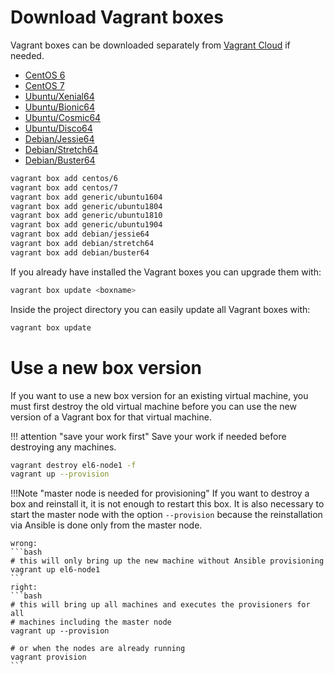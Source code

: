 # Download Vagrant boxes

Vagrant boxes can be downloaded separately from
[Vagrant Cloud](https://app.vagrantup.com/) if needed.

- [CentOS 6](https://app.vagrantup.com/centos/boxes/6 "CentOS 6")
- [CentOS 7](https://app.vagrantup.com/centos/boxes/7 "CentOS 7")
- [Ubuntu/Xenial64](https://app.vagrantup.com/generic/boxes/ubuntu1604 "Ubuntu 16.04 (Xenial Xerus)")
- [Ubuntu/Bionic64](https://app.vagrantup.com/generic/boxes/ubuntu1804 "Ubuntu 18.04 (Bionic Beaver)")
- [Ubuntu/Cosmic64](https://app.vagrantup.com/generic/boxes/ubuntu1810 "Ubuntu 18.10 (Cosmic Cuttlefish)")
- [Ubuntu/Disco64](https://app.vagrantup.com/generic/boxes/ubuntu1904 "Ubuntu 19.04 (Disco Dingo)")
- [Debian/Jessie64](https://app.vagrantup.com/debian/boxes/jessie64 "Debian 8 (Jessie)")
- [Debian/Stretch64](https://app.vagrantup.com/debian/boxes/stretch64 "Debian 9 (Stretch)")
- [Debian/Buster64](https://app.vagrantup.com/debian/boxes/buster64 "Debian 10 (Buster)")

```bash
vagrant box add centos/6
vagrant box add centos/7
vagrant box add generic/ubuntu1604
vagrant box add generic/ubuntu1804
vagrant box add generic/ubuntu1810
vagrant box add generic/ubuntu1904
vagrant box add debian/jessie64
vagrant box add debian/stretch64
vagrant box add debian/buster64
```

If you already have installed the Vagrant boxes you can upgrade them with:

```bash
vagrant box update <boxname>
```

Inside the project directory you can easily update all Vagrant boxes with:
```bash
vagrant box update
```

# Use a new box version

If you want to use a new box version for an existing virtual machine, you must
first destroy the old virtual machine before you can use the new version of a
Vagrant box for that virtual machine.

!!! attention "save your work first"
    Save your work if needed before destroying any machines.


```bash
vagrant destroy el6-node1 -f
vagrant up --provision
```

!!!Note "master node is needed for provisioning"
    If you want to destroy a box and reinstall it, it is not enough to restart
    this box. It is also necessary to start the master node with the option
    `--provision` because the reinstallation via Ansible is done only from
    the master node.

    wrong:
    ```bash
    # this will only bring up the new machine without Ansible provisioning
    vagrant up el6-node1
    ```
    right:
    ```bash
    # this will bring up all machines and executes the provisioners for all
    # machines including the master node
    vagrant up --provision
    
    # or when the nodes are already running
    vagrant provision
    ```

